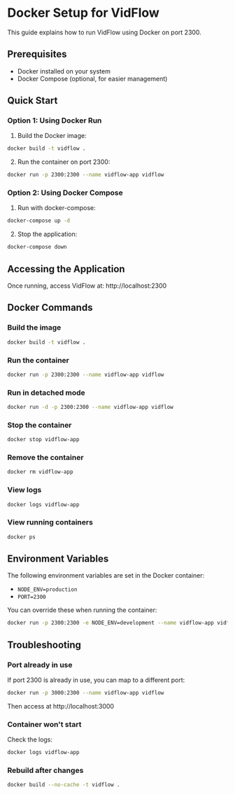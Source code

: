 # Docker Setup for VidFlow

This guide explains how to run VidFlow using Docker on port 2300.

## Prerequisites

- Docker installed on your system
- Docker Compose (optional, for easier management)

## Quick Start

### Option 1: Using Docker Run

1. Build the Docker image:
```bash
docker build -t vidflow .
```

2. Run the container on port 2300:
```bash
docker run -p 2300:2300 --name vidflow-app vidflow
```

### Option 2: Using Docker Compose

1. Run with docker-compose:
```bash
docker-compose up -d
```

2. Stop the application:
```bash
docker-compose down
```

## Accessing the Application

Once running, access VidFlow at: http://localhost:2300

## Docker Commands

### Build the image
```bash
docker build -t vidflow .
```

### Run the container
```bash
docker run -p 2300:2300 --name vidflow-app vidflow
```

### Run in detached mode
```bash
docker run -d -p 2300:2300 --name vidflow-app vidflow
```

### Stop the container
```bash
docker stop vidflow-app
```

### Remove the container
```bash
docker rm vidflow-app
```

### View logs
```bash
docker logs vidflow-app
```

### View running containers
```bash
docker ps
```

## Environment Variables

The following environment variables are set in the Docker container:
- `NODE_ENV=production`
- `PORT=2300`

You can override these when running the container:
```bash
docker run -p 2300:2300 -e NODE_ENV=development --name vidflow-app vidflow
```

## Troubleshooting

### Port already in use
If port 2300 is already in use, you can map to a different port:
```bash
docker run -p 3000:2300 --name vidflow-app vidflow
```
Then access at http://localhost:3000

### Container won't start
Check the logs:
```bash
docker logs vidflow-app
```

### Rebuild after changes
```bash
docker build --no-cache -t vidflow .
```